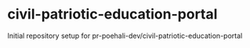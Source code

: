 # civil-patriotic-education-portal

Initial repository setup for pr-poehali-dev/civil-patriotic-education-portal